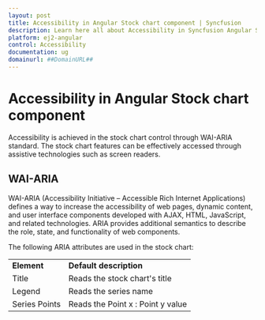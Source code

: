```yaml
---
layout: post
title: Accessibility in Angular Stock chart component | Syncfusion
description: Learn here all about Accessibility in Syncfusion Angular Stock chart component of Syncfusion Essential JS 2 and more.
platform: ej2-angular
control: Accessibility 
documentation: ug
domainurl: ##DomainURL##
---
```


# Accessibility in Angular Stock chart component

Accessibility is achieved in the stock chart control through WAI-ARIA standard. The stock chart features can be effectively accessed through assistive technologies such as screen readers.

## WAI-ARIA

WAI-ARIA (Accessibility Initiative – Accessible Rich Internet Applications) defines a way to increase the accessibility of web pages, dynamic content, and user interface components developed with AJAX, HTML, JavaScript, and related technologies. ARIA provides additional semantics to describe the role, state, and functionality of web components.

The following ARIA attributes are used in the stock chart:

<!-- markdownlint-disable MD033 -->
<table>
<tr>
<td><b>Element</b></td>
<td><b>Default description</b></td>
</tr>
<tr>
<td>Title</td>
<td>Reads the stock chart's title</td>
</tr>
<tr>
<td>Legend</td>
<td>Reads the series name</td>
</tr>
<tr>
<td>Series Points</td>
<td>Reads the Point x :  Point y value</td>
</tr>
</table>